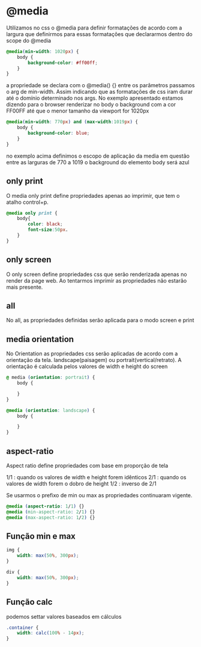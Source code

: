 # @media
Utilizamos no css o @media para definir formatações de acordo com a largura que definirmos para essas formatações que
declararmos dentro do scope do @media

```css
@media(min-width: 1020px) {
    body {
        background-color: #ff00ff;
    }
}
```

a propriedade se declara com o @media() {}
entre os parâmetros passamos o arg de min-width. Assim indicando que as formatações de css iram durar até o domínio
determinado nos args. No exemplo apresentado estamos dizendo para o browser renderizar no body o background com  a cor FF00FF
até que o menor tamanho da viewport for 1020px

```css
@media(min-width: 770px) and (max-width:1019px) {
    body {
        background-color: blue;
    }
}
```

no exemplo acima definimos o escopo de aplicação da media em questão entre as larguras de 770 a 1019 o background do elemento 
body será azul


## only print

O media only print define propriedades apenas ao imprimir, que tem o atalho control+p.
```css
@media only print {
    body{
        color: black;
        font-size:50px.
    }
}
```

## only screen
O only screen define propriedades css que serão renderizada apenas no render da page web. Ao tentarmos imprimir as propriedades não 
estarão mais presente.

## all

No all, as propriedades definidas serão aplicada para o modo screen e print

## media orientation
No Orientation as propriedades css serão aplicadas de acordo com a orientação da tela. 
landscape(paisagem) ou portrait(vertical/retrato). A orientação é calculada pelos valores de width e height do screen

```css
@ media (orientation: portrait) {
    body {

    }
}

@media (orientation: landscape) {
    body {

    }
}
```

## aspect-ratio

Aspect ratio define propriedades com base em proporção de tela

1/1 : quando os valores de width e height forem idênticos
2/1 : quando os valores de width forem o dobro de height
1/2 : inverso de 2/1

Se usarmos o prefixo de min ou max as propriedades continuaram vigente.
```css
@media (aspect-ratio: 1/1) {}
@media (min-aspect-ratio: 2/1) {}
@media (max-aspect-ratio: 1/2) {}
```

## Função min e max


```css
img {
    width: max(50%, 300px);
}

div {
    width: max(50%, 300px);
}
```

## Função calc

podemos settar valores baseados em cálculos
```css
.container {
    width: calc(100% - 14px);
}
```